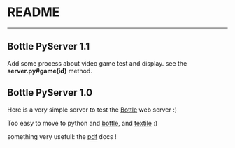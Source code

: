 README
======

-----

## Bottle PyServer 1.1

Add some process about video game test and display.
see the **server.py#game(id)** method.

## Bottle PyServer 1.0

Here is a very simple server to test the [Bottle](http://bottlepy.org/) web server :)

Too easy to move to python and [bottle](http://bottlepy.org/), and [textile](https://pypi.python.org/pypi/textile) :)



something very usefull: the [pdf](http://bottlepy.org/docs/dev/bottle-docs.pdf) docs !
